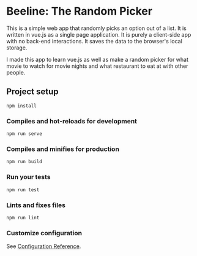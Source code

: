 # Beeline: The Random Picker

This is a simple web app that randomly picks an option out of a list. It is written in vue.js as a single page application. It is purely a client-side app with no back-end interactions. It saves the data to the browser's local storage.

I made this app to learn vue.js as well as make a random picker for what movie to watch for movie nights and what restaurant to eat at with other people.

## Project setup

```
npm install
```

### Compiles and hot-reloads for development

```
npm run serve
```

### Compiles and minifies for production

```
npm run build
```

### Run your tests

```
npm run test
```

### Lints and fixes files

```
npm run lint
```

### Customize configuration

See [Configuration Reference](https://cli.vuejs.org/config/).
